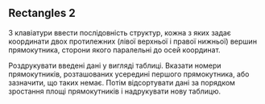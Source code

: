 ## Rectangles 2

З клавіатури ввести послідовність структур, кожна з яких задає координати двох протилежних 
(лівої верхньої і правої нижньої) вершин прямокутника, сторони якого паралельні до осей координат. 

Роздрукувати введені дані у вигляді таблиці. 
Вказати номери прямокутників, розташованих усередині першого прямокутника, або зазначити, що таких немає. 
Потім відсортувати дані за порядком зростання площі прямокутників і надрукувати нову таблицю.